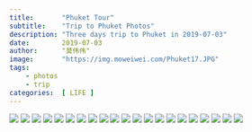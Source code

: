 ```yaml
---
title:       "Phuket Tour"
subtitle:    "Trip to Phuket Photos"
description: "Three days trip to Phuket in 2019-07-03"
date:        2019-07-03
author:      "莫伟伟"
image:       "https://img.moweiwei.com/Phuket17.JPG"
tags:
    - photos
    - trip
categories:  [ LIFE ]
---
```


![](https://img.moweiwei.com/Phuket10.JPG)
![](https://img.moweiwei.com/Phuket1.JPG)
![](https://img.moweiwei.com/Phuket9.JPG)
![](https://img.moweiwei.com/Phuket16.JPG)
![](https://img.moweiwei.com/Phuket7.JPG)
![](https://img.moweiwei.com/Phuket8.JPG)
![](https://img.moweiwei.com/Phuket11.JPG)
![](https://img.moweiwei.com/Phuket6.JPG)
![](https://img.moweiwei.com/Phuket18.JPG)
![](https://img.moweiwei.com/Phuket17.JPG)
![](https://img.moweiwei.com/Phuket13.JPG)
![](https://img.moweiwei.com/Phuket15.JPG)
![](https://img.moweiwei.com/Phuket2.JPG)
![](https://img.moweiwei.com/Phuket14.JPG)
![](https://img.moweiwei.com/Phuket12.JPG)
![](https://img.moweiwei.com/Phuket5.JPG)
![](https://img.moweiwei.com/Phuket4.JPG)
![](https://img.moweiwei.com/Phuket3.JPG)
![](https://img.moweiwei.com/moweiwei-sandbeach.jpg)
![](https://img.moweiwei.com/home-bg-sailboat.jpg)
![](https://img.moweiwei.com/home-bg-sailboat.jpg)
